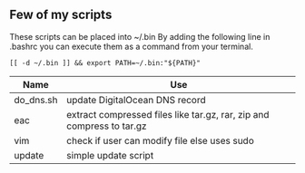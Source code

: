 Few of my scripts
------------------------
These scripts can be placed into ~/.bin By adding the following line in
.bashrc you can execute them as a command from your terminal.
```
[[ -d ~/.bin ]] && export PATH=~/.bin:"${PATH}"
```

|   Name	|		Use					|
|---------------|-------------------------------------------------------|
|do_dns.sh	|	update DigitalOcean DNS record			|
|eac		|	extract compressed files like tar.gz, rar, zip and compress to tar.gz|
|vim		|	check if user can modify file else uses sudo	|
|update     |   simple update script |
